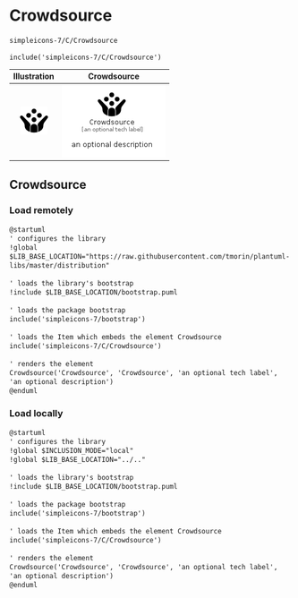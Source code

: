 # Crowdsource


```text
simpleicons-7/C/Crowdsource
```

```text
include('simpleicons-7/C/Crowdsource')
```



| Illustration | Crowdsource |
| :---: | :---: |
| ![illustration for Illustration](../../simpleicons-7/C/Crowdsource.png) | ![illustration for Crowdsource](../../simpleicons-7/C/Crowdsource.Local.png) |




## Crowdsource

### Load remotely
```plantuml
@startuml
' configures the library
!global $LIB_BASE_LOCATION="https://raw.githubusercontent.com/tmorin/plantuml-libs/master/distribution"

' loads the library's bootstrap
!include $LIB_BASE_LOCATION/bootstrap.puml

' loads the package bootstrap
include('simpleicons-7/bootstrap')

' loads the Item which embeds the element Crowdsource
include('simpleicons-7/C/Crowdsource')

' renders the element
Crowdsource('Crowdsource', 'Crowdsource', 'an optional tech label', 'an optional description')
@enduml
```

### Load locally
```plantuml
@startuml
' configures the library
!global $INCLUSION_MODE="local"
!global $LIB_BASE_LOCATION="../.."

' loads the library's bootstrap
!include $LIB_BASE_LOCATION/bootstrap.puml

' loads the package bootstrap
include('simpleicons-7/bootstrap')

' loads the Item which embeds the element Crowdsource
include('simpleicons-7/C/Crowdsource')

' renders the element
Crowdsource('Crowdsource', 'Crowdsource', 'an optional tech label', 'an optional description')
@enduml
```

